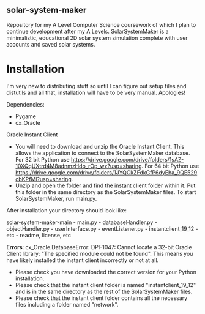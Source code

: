## solar-system-maker
Repository for my A Level Computer Science coursework of which I plan to continue development after my A Levels. SolarSystemMaker is a minimalistic, educational 2D solar system simulation complete with user accounts and saved solar systems.

# Installation
I'm very new to distributing stuff so until I can figure out setup files and distutils and all that, installation will have to be very manual. Apologies! 

Dependencies:
- Pygame
- cx_Oracle

Oracle Instant Client
- You will need to download and unzip the Oracle Instant Client. This allows the application to connect to the SolarSystemMaker database.
For 32 bit Python use https://drive.google.com/drive/folders/1sAZ-10XQqUXtrd4M8adnmzHdo_rOp_wz?usp=sharing.
For 64 bit Python use https://drive.google.com/drive/folders/1JYQCkZFdkGfP6dyEha_9QE529cbKPfMl?usp=sharing.
- Unzip and open the folder and find the instant client folder within it. Put this folder in the same directory as the SolarSystemMaker files. To start SolarSystemMaker, run main.py.

After installation your directory should look like:

solar-system-maker-main
    - main.py
    - databaseHandler.py
    - objectHandler.py
    - userInterface.py
    - eventListener.py
    - instantclient_19_12
        - etc
    - readme, license, etc

**Errors**:
cx_Oracle.DatabaseError: DPI-1047: Cannot locate a 32-bit Oracle Client library: "The specified module could not be found".
This means you have likely installed the instant client incorrectly or not at all. 
- Please check you have downloaded the correct version for your Python installation. 
- Please check that the instant client folder is named "instantclient_19_12" and is in the same directory as the rest of the SolarSystemMaker files. 
- Please check that the instant client folder contains all the necessary files including a folder named "network".
